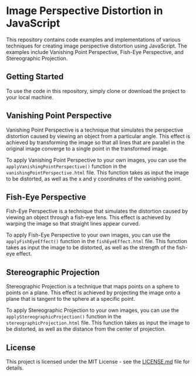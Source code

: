 # Image Perspective Distortion in JavaScript

This repository contains code examples and implementations of various techniques for creating image perspective distortion using JavaScript. The examples include Vanishing Point Perspective, Fish-Eye Perspective, and Stereographic Projection.

## Getting Started

To use the code in this repository, simply clone or download the project to your local machine. 

## Vanishing Point Perspective

Vanishing Point Perspective is a technique that simulates the perspective distortion caused by viewing an object from a particular angle. This effect is achieved by transforming the image so that all lines that are parallel in the original image converge to a single point in the transformed image.

To apply Vanishing Point Perspective to your own images, you can use the `applyVanishingPointPerspective()` function in the `vanishingPointPerspective.html` file. This function takes as input the image to be distorted, as well as the x and y coordinates of the vanishing point.

## Fish-Eye Perspective

Fish-Eye Perspective is a technique that simulates the distortion caused by viewing an object through a fish-eye lens. This effect is achieved by warping the image so that straight lines appear curved.

To apply Fish-Eye Perspective to your own images, you can use the `applyFishEyeEffect()` function in the `fishEyeEffect.html` file. This function takes as input the image to be distorted, as well as the strength of the fish-eye effect.

## Stereographic Projection

Stereographic Projection is a technique that maps points on a sphere to points on a plane. This effect is achieved by projecting the image onto a plane that is tangent to the sphere at a specific point.

To apply Stereographic Projection to your own images, you can use the `applyStereographicProjection()` function in the `stereographicProjection.html` file. This function takes as input the image to be distorted, as well as the distance from the center of projection.

## License

This project is licensed under the MIT License - see the [LICENSE.md](LICENSE.md) file for details.

